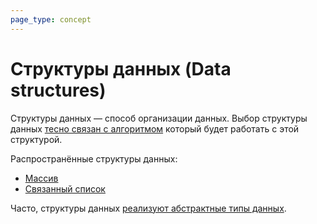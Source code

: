 ```yaml
---
page_type: concept
---
```


# Структуры данных (Data structures)

Структуры данных — способ организации данных. Выбор структуры данных [тесно связан с алгоритмом]([[20221120131354]]) который будет работать с этой структурой.

Распространённые структуры данных:

* [Массив]([[20221025215309]])
* [Связанный список]([[20221024232535]])

Часто, структуры данных [реализуют абстрактные типы данных]([[20221121224530]]).



